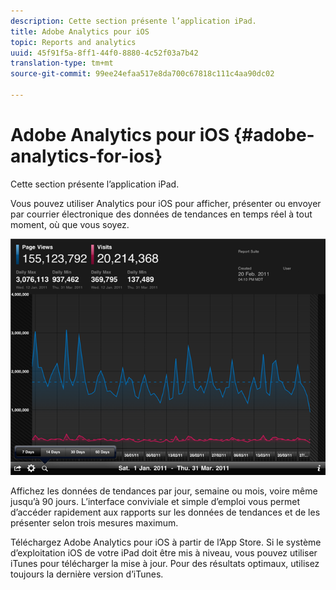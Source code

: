 ```yaml
---
description: Cette section présente l’application iPad.
title: Adobe Analytics pour iOS
topic: Reports and analytics
uuid: 45f91f5a-8ff1-44f0-8880-4c52f03a7b42
translation-type: tm+mt
source-git-commit: 99ee24efaa517e8da700c67818c111c4aa90dc02

---
```



# Adobe Analytics pour iOS {#adobe-analytics-for-ios}

Cette section présente l’application iPad.

Vous pouvez utiliser Analytics pour iOS pour afficher, présenter ou envoyer par courrier électronique des données de tendances en temps réel à tout moment, où que vous soyez.

![](assets/ipad.png)

Affichez les données de tendances par jour, semaine ou mois, voire même jusqu’à 90 jours. L’interface conviviale et simple d’emploi vous permet d’accéder rapidement aux rapports sur les données de tendances et de les présenter selon trois mesures maximum. 

Téléchargez Adobe Analytics pour iOS à partir de l’App Store. Si le système d’exploitation iOS de votre iPad doit être mis à niveau, vous pouvez utiliser iTunes pour télécharger la mise à jour. Pour des résultats optimaux, utilisez toujours la dernière version d’iTunes.
